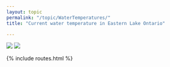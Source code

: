 ```yaml
---
layout: topic
permalink: "/topic/WaterTemperatures/"
title: "Current water temperature in Eastern Lake Ontario"

---
```


<img src="http://www.coastwatch.msu.edu/ontario/o2.gif">

<img src="http://www.glerl.noaa.gov/wr/ahps/curfcst/plots/ONT_WTEMP.GIF">

{% include routes.html %}
